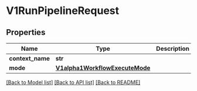 # V1RunPipelineRequest

## Properties
Name | Type | Description | Notes
------------ | ------------- | ------------- | -------------
**context_name** | **str** |  | 
**mode** | [**V1alpha1WorkflowExecuteMode**](V1alpha1WorkflowExecuteMode.md) |  | [optional] 

[[Back to Model list]](../README.md#documentation-for-models) [[Back to API list]](../README.md#documentation-for-api-endpoints) [[Back to README]](../README.md)

